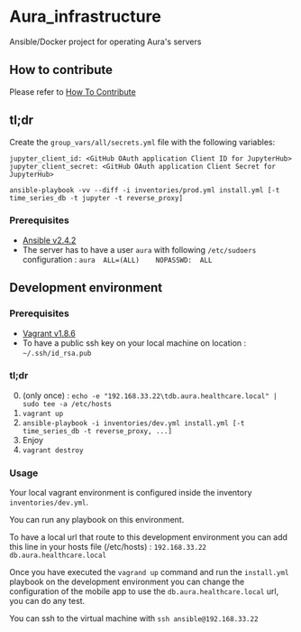 # Aura_infrastructure
Ansible/Docker project for operating Aura's servers

## How to contribute
Please refer to [How To Contribute](https://github.com/Aura-healthcare/Aura_infrastructure/blob/master/CONTRIBUTING.md)

## tl;dr
Create the `group_vars/all/secrets.yml` file with the following variables:
```
jupyter_client_id: <GitHub OAuth application Client ID for JupyterHub>
jupyter_client_secret: <GitHub OAuth application Client Secret for JupyterHub>
```

`ansible-playbook -vv --diff -i inventories/prod.yml install.yml [-t time_series_db -t jupyter -t reverse_proxy]`

### Prerequisites
 * [Ansible v2.4.2](https://www.ansible.com/)
 * The server has to have a user `aura` with following `/etc/sudoers` configuration : `aura  ALL=(ALL)    NOPASSWD:  ALL`

## Development environment
### Prerequisites
 * [Vagrant v1.8.6](https://www.vagrantup.com/)
 * To have a public ssh key on your local machine on location : `~/.ssh/id_rsa.pub`
### tl;dr
 0. (only once) : `echo -e "192.168.33.22\tdb.aura.healthcare.local" | sudo tee -a /etc/hosts`
 1. `vagrant up`
 2. `ansible-playbook -i inventories/dev.yml install.yml [-t time_series_db -t reverse_proxy, ...]`
 3. Enjoy
 4. `vagrant destroy` 

### Usage
Your local vagrant environment is configured inside the inventory `inventories/dev.yml`.

You can run any playbook on this environment.

To have a local url that route to this development environment you can add this line in your hosts file (/etc/hosts) : `192.168.33.22   db.aura.healthcare.local`

Once you have executed the `vagrand up` command and run the `install.yml` playbook on the development environment you can change the configuration of the mobile app to use the `db.aura.healthcare.local` url, you can do any test.

You can ssh to the virtual machine with `ssh ansible@192.168.33.22` 
